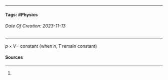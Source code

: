 __________________________________________________________________________
#### **Tags:** #Physics 
###### *Date Of Creation: 2023-11-13*
__________________________________________________________________________

$p \times V =$ constant (when $n,T$ remain constant) 

 #### Sources
__________________________________________________________________________
1. 